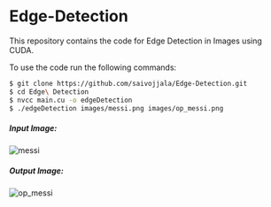 # Edge-Detection
This repository contains the code for Edge Detection in Images using CUDA. 

To use the code run the following commands:
```sh
$ git clone https://github.com/saivojjala/Edge-Detection.git
$ cd Edge\ Detection
$ nvcc main.cu -o edgeDetection
$ ./edgeDetection images/messi.png images/op_messi.png
```
##### Input Image:
![messi](https://github.com/saivojjala/Edge-Detection/assets/75254081/edc1eed4-8405-411f-86e7-5d5d8b1efec2)
##### Output Image: 
![op_messi](https://github.com/saivojjala/Edge-Detection/assets/75254081/6c08ddc0-d0c4-4d01-b087-2bcd1287fa55)
